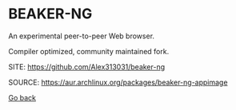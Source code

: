# BEAKER-NG

 An experimental peer-to-peer Web browser.
 
 Compiler optimized, community maintained fork.

 SITE: https://github.com/Alex313031/beaker-ng

 SOURCE: https://aur.archlinux.org/packages/beaker-ng-appimage

 [Go back](https://portable-linux-apps.github.io/apps.html)
